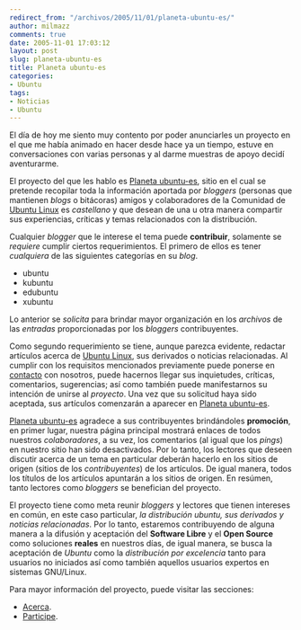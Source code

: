 ```yaml
---
redirect_from: "/archivos/2005/11/01/planeta-ubuntu-es/"
author: milmazz
comments: true
date: 2005-11-01 17:03:12
layout: post
slug: planeta-ubuntu-es
title: Planeta ubuntu-es
categories:
- Ubuntu
tags:
- Noticias
- Ubuntu
---
```


El día de hoy me siento muy contento por poder anunciarles un proyecto en el que
me había animado en hacer desde hace ya un tiempo, estuve en conversaciones con
varias personas y al darme muestras de apoyo decidí aventurarme.

El proyecto del que les hablo es [Planeta
ubuntu-es](http://planet.ubuntuchannel.org/), sitio en el cual se pretende
recopilar toda la información aportada por _bloggers_ (personas que mantienen
_blogs_ o bitácoras) amigos y colaboradores de la Comunidad de [Ubuntu
Linux](http://www.ubuntulinux.org) es _castellano_ y que desean de una u otra
manera compartir sus experiencias, críticas y temas relacionados con la
distribución.

Cualquier _blogger_ que le interese el tema puede **contribuir**, solamente se
_requiere_ cumplir ciertos requerimientos. El primero de ellos es tener
_cualquiera_ de las siguientes categorías en su _blog_.

* ubuntu
* kubuntu
* edubuntu
* xubuntu

Lo anterior se _solicita_ para brindar mayor organización en los _archivos_ de
las _entradas_ proporcionadas por los _bloggers_ contribuyentes.

Como segundo requerimiento se tiene, aunque parezca evidente, redactar artículos
acerca de [Ubuntu Linux](http://www.ubuntulinux.org), sus derivados o noticias
relacionadas. Al cumplir con los requisitos mencionados previamente puede
ponerse en [contacto](http://planet.ubuntuchannel.org/contacto/) con nosotros,
puede hacernos llegar sus inquietudes, críticas, comentarios, sugerencias; así
como también puede manifestarnos su intención de unirse al _proyecto_. Una vez
que su solicitud haya sido aceptada, sus artículos comenzarán a aparecer en
[Planeta ubuntu-es](http://planet.ubuntuchannel.org/).

[Planeta ubuntu-es](http://planet.ubuntuchannel.org/) agradece a sus
contribuyentes brindándoles **promoción**, en primer lugar, nuestra página
principal mostrará enlaces de todos nuestros _colaboradores_, a su vez, los
comentarios (al igual que los _pings_) en nuestro sitio han sido desactivados.
Por lo tanto, los lectores que deseen discutir acerca de un tema en particular
deberán hacerlo en los sitios de origen (sitios de los _contribuyentes_) de los
artículos. De igual manera, todos los títulos de los artículos apuntarán a los
sitios de origen. En resúmen, tanto lectores como _bloggers_ se benefician del
proyecto.

El proyecto tiene como meta reunir _bloggers_ y lectores que tienen intereses en
común, en este caso particular, _la distribución ubuntu, sus derivados y
noticias relacionadas_. Por lo tanto, estaremos contribuyendo de alguna manera a
la difusión y aceptación del **Software Libre** y el **Open Source** como
soluciones **reales** en nuestros días, de igual manera, se busca la aceptación
de _Ubuntu_ como la _distribución por excelencia_ tanto para usuarios no
iniciados así como también aquellos usuarios expertos en sistemas GNU/Linux.

Para mayor información del proyecto, puede visitar las secciones:

* [Acerca](http://planet.ubuntuchannel.org/acerca/).
* [Participe](http://planet.ubuntuchannel.org/participe/).
